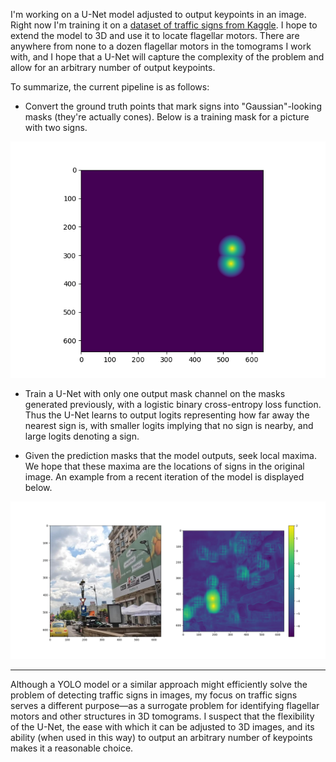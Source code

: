 I'm working on a U-Net model adjusted to output keypoints in an image. Right now I'm training it on a [dataset of traffic signs from Kaggle](https://www.kaggle.com/datasets/raduoprea/traffic-signs). I hope to extend the model to 3D and use it to locate flagellar motors. There are anywhere from none to a dozen flagellar motors in the tomograms I work with, and I hope that a U-Net will capture the complexity of the problem and allow for an arbitrary number of output keypoints.

To summarize, the current pipeline is as follows:

- Convert the ground truth points that mark signs into "Gaussian"-looking masks (they're actually cones). Below is a training mask for a picture with two signs.

![An example mask](example_mask.png)

- Train a U-Net with only one output mask channel on the masks generated previously, with a logistic binary cross-entropy loss function. Thus the U-Net learns to output logits representing how far away the nearest sign is, with smaller logits implying that no sign is nearby, and large logits denoting a sign.

- Given the prediction masks that the model outputs, seek local maxima. We hope that these maxima are the locations of signs in the original image. An example from a recent iteration of the model is displayed below.

![An example prediction](example_model_eval.png)

*** 

Although a YOLO model or a similar approach might efficiently solve the problem of detecting traffic signs in images, my focus on traffic signs serves a different purpose&mdash;as a surrogate problem for identifying flagellar motors and other structures in 3D tomograms. I suspect that the flexibility of the U-Net, the ease with which it can be adjusted to 3D images, and its ability (when used in this way) to output an arbitrary number of keypoints makes it a reasonable choice.